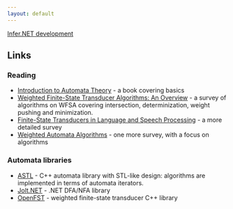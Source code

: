 ```yaml
---
layout: default
---
```

[Infer.NET development](index.md)

## Links

### Reading

*   [Introduction to Automata Theory](https://mcdtu.files.wordpress.com/2017/03/introduction-to-automata-theory.pdf) - a book covering basics
*   [Weighted Finite-State Transducer Algorithms: An Overview](https://cs.nyu.edu/~mohri/pub/fla.pdf) - a survey of algorithms on WFSA covering intersection, determinization, weight pushing and minimization.
*   [Finite-State Transducers in Language and Speech Processing](http://www.aclweb.org/anthology/J97-2003) - a more detailed survey
*   [Weighted Automata Algorithms](https://cs.nyu.edu/~mohri/pub/hwa.pdf) - one more survey, with a focus on algorithms

### Automata libraries

*   [ASTL](http://astl.sourceforge.net/) - C++ automata library with STL-like design: algorithms are implemented in terms of automata iterators.
*   [Jolt.NET](https://archive.codeplex.com/?p=jolt) - .NET DFA/NFA library
*   [OpenFST](http://www.openfst.org/twiki/bin/view/FST/WebHome) - weighted finite-state transducer C++ library
